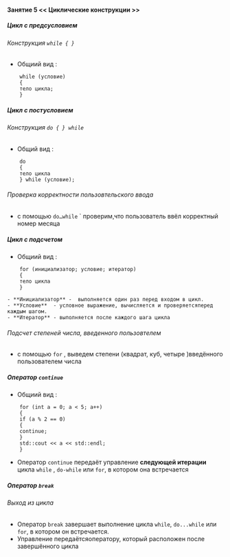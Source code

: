 



#### Занятие 5 << Циклические конструкции >>


##### Цикл с предсусловием

######  Конструкция ` while { } `

 
- Общиий вид :

```
    while (условие)
    {
    тело цикла;
    }

```

##### Цикл с  постусловием

######  Конструкция `do { } while `


- Общий  вид :

```
    do
    {
    тело цикла
    } while (условие);

```

######  Проверка корректности пользовтельского ввода

- с помощью `do…while` `  проверим,что пользователь ввёл корректный номер месяца


##### Цикл с подсчетом

- Общиий вид :

```
    for (инициализатор; условие; итератор)
    {
    тело цикла
    }

```
    - **Инициализатор** -  выполняется один раз перед входом в цикл.
    - **Условие**  - условное выражение, вычисляется и проверяетсяперед каждым шагом.
    - **Итератор** - выполняется после каждого шага цикла

######  Подсчет  степеней числа, введенного пользовтелем

- с помощью `for` , выведем степени (квадрат, куб, четыре )введённого пользователем числа



 ##### Оператор `continue` 

 - Общиий вид :

```
    for (int a = 0; a < 5; a++)
    {
    if (a % 2 == 0)
    {
    continue;
    }
    std::cout << a << std::endl;
    }

```
- Оператор `continue` передаёт управление **следующей итерации** цикла `while` , `do-while` или `for`, в котором она встречается


#####  Оператор `break`

###### Выход из цикла

- Оператор `break` завершает выполнение цикла `while`, `do...while` или `for`, в котором он встречается. 
- Управление передаётсяоператору, который расположен после завершённого цикла